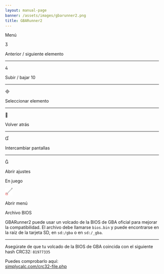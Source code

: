 ```yaml
---
layout: manual-page
banner: /assets/images/gbarunner2.png
title: GBARunner2
---
```


<div id="menu" class="section-title">Menú</div>
<div class="section-body">
    <div class="button-action-group">
        <p class="button-action button">&#xE07D;</p>
        <p class="button-action-text">Anterior / siguiente elemento</p>
    </div>
    <hr>
    <div class="button-action-group">
        <p class="button-action button">&#xE07E;</p>
        <p class="button-action-text">Subir / bajar 10</p>
    </div>
    <hr>
    <div class="button-action-group">
        <p class="button-action button">&#xE000;</p>
        <p class="button-action-text">Seleccionar elemento</p>
    </div>
    <hr>
    <div class="button-action-group">
        <p class="button-action button">&#xE001;</p>
        <p class="button-action-text">Volver atrás</p>
    </div>
    <hr>
    <div class="button-action-group">
        <p class="button-action button">&#xE004;</p>
        <p class="button-action-text">Intercambiar pantallas</p>
    </div>
    <hr>
    <div class="button-action-group">
        <p class="button-action button">&#xE005;</p>
        <p class="button-action-text">Abrir ajustes</p>
    </div>
</div>
<div id="in-game" class="section-title">En juego</div>
<div class="section-body">
    <div class="button-action-group">
        <p class="button-action"><img src="/assets/images/tap.png" alt="Toca la pantalla táctil"></p>
        <p class="button-action-text">Abrir menú</p>
    </div>
</div>
<div id="bios-file" class="section-title">Archivo BIOS</div>
<div class="section-body">
    <p>
        GBARunner2 puede usar un volcado de la BIOS de GBA oficial para mejorar la compatibilidad. El archivo debe llamarse <code>bios.bin</code> y puede encontrarse en la raíz de la tarjeta SD, en <code>sd:/gba</code> o en <code>sd:/_gba</code>.
    </p>
    <hr>
    <p>
        Asegúrate de que tu volcado de la BIOS de GBA coincida con el siguiente hash CRC32: <code>81977335</code>
    </p>
    <p>
        Puedes comprobarlo aquí:<br><a href="https://simplycalc.com/crc32-file.php">simplycalc.com/crc32-file.php</a>
    </p>
</div>
